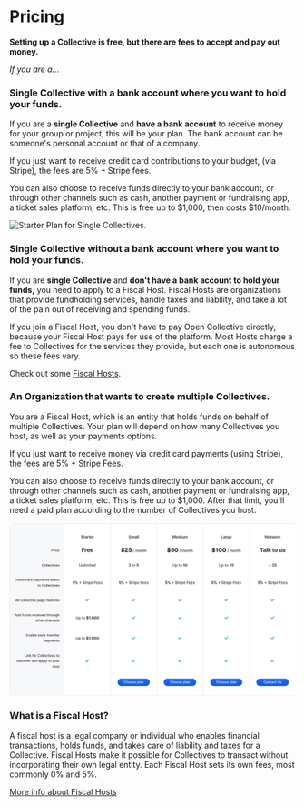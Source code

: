 # Pricing

**Setting up a Collective is free, but there are fees to accept and pay out money.**

_If you are a..._

### Single Collective with a bank account where you want to hold your funds.

If you are a **single Collective** and **have a bank account** to receive money for your group or project, this will be your plan. The bank account can be someone's personal account or that of a company.

If you just want to receive credit card contributions to your budget,  \(via Stripe\), the fees are 5% + Stripe fees. 

You can also choose to receive funds directly to your bank account, or through other channels such as cash, another payment or fundraising app, a ticket sales platform, etc. This is free up to $1,000, then costs $10/month. 

![Starter Plan for Single Collectives.](../.gitbook/assets/screen-shot-2020-01-15-at-12.25.57-pm.png)

### Single Collective without a bank account where you want to hold your funds.

If you are **single Collective** and **don't have a bank account to hold your funds,** you need to apply to a Fiscal Host. Fiscal Hosts are organizations that provide fundholding services, handle taxes and liability, and take a lot of the pain out of receiving and spending funds. 

If you join a Fiscal Host, you don't have to pay Open Collective directly, because your Fiscal Host pays for use of the platform. Most Hosts charge a fee to Collectives for the services they provide, but each one is autonomous so these fees vary. 

Check out some [Fiscal Hosts](../fiscal-hosts/fiscal-hosts.md).

### An Organization that wants to create multiple Collectives.

You are a Fiscal Host, which is an entity that holds funds on behalf of multiple Collectives. Your plan will depend on how many Collectives you host, as well as your payments options.

If you just want to receive money via credit card payments \(using Stripe\), the fees are 5% + Stripe Fees. 

You can also choose to receive funds directly to your bank account, or through other channels such as cash, another payment or fundraising app, a ticket sales platform, etc. This is free up to $1,000. After that limit, you'll need a paid plan according to the number of Collectives you host. 

![](../.gitbook/assets/about_pricing_current-pricing-table-for-fiscal-hosts_2020-04-03.png)

### What is a Fiscal Host?

A fiscal host is a legal company or individual who enables financial transactions, holds funds, and takes care of liability and taxes for a Collective. Fiscal Hosts make it possible for Collectives to transact without incorporating their own legal entity. Each Fiscal Host sets its own fees, most commonly 0% and 5%.

[More info about Fiscal Hosts](../fiscal-hosts/fiscal-hosts.md)

